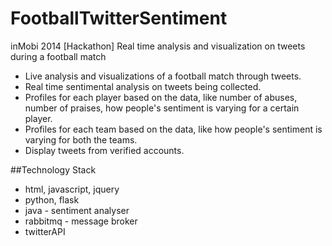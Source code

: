 FootballTwitterSentiment
========================

inMobi 2014 [Hackathon] Real time analysis and visualization on tweets during a football match

* Live analysis and visualizations of a football match through tweets. 
* Real time sentimental analysis on tweets being collected. 
* Profiles for each player based on the data, like number of abuses, number of praises, how people's sentiment is varying for a certain player. 
* Profiles for each team based on the data, like how people's sentiment is varying for both the teams.
* Display tweets from verified accounts.

##Technology Stack
* html, javascript, jquery
* python, flask
* java - sentiment analyser
* rabbitmq - message broker
* twitterAPI
